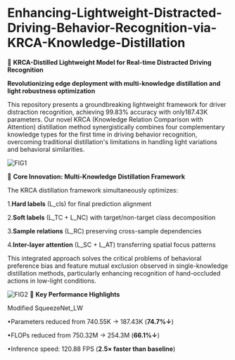 # Enhancing-Lightweight-Distracted-Driving-Behavior-Recognition-via-KRCA-Knowledge-Distillation
🚀 ​​**KRCA-Distilled Lightweight Model for Real-time Distracted Driving Recognition​​**

​​**Revolutionizing edge deployment with multi-knowledge distillation and light robustness optimization​​**

This repository presents a groundbreaking lightweight framework for driver distraction recognition, achieving ​​99.83% accuracy​​ with only ​​187.43K parameters​​. Our novel KRCA (Knowledge Relation Comparison with Attention) distillation method synergistically combines four complementary knowledge types for the first time in driving behavior recognition, overcoming traditional distillation's limitations in handling light variations and behavioral similarities.

![FIG1](https://github.com/user-attachments/assets/7423dfef-c3dc-4f2f-b7e7-65a6da380ef4)

🔬 ​​**Core Innovation: Multi-Knowledge Distillation Framework​​**

The KRCA distillation framework simultaneously optimizes:

1.**​​Hard labels​​** (L_cls) for final prediction alignment

2.​​**Soft labels​​** (L_TC + L_NC) with target/non-target class decomposition

3.**Sample relations​​** (L_RC) preserving cross-sample dependencies

4.​​**Inter-layer attention​​** (L_SC + L_AT) transferring spatial focus patterns

This integrated approach solves the critical problems of ​​behavioral preference bias​​ and ​​feature mutual exclusion​​ observed in single-knowledge distillation methods, particularly enhancing recognition of hand-occluded actions  in low-light conditions.

![FIG2](https://github.com/user-attachments/assets/a57d5f69-e033-46ef-9a46-9fc48697940b)
🌟 ​​**Key Performance Highlights​**

Modified SqueezeNet_LW

•Parameters reduced from 740.55K → 187.43K (**74.7%↓**)

•FLOPs reduced from 750.32M → 254.3M (**66.1%↓**)

•Inference speed: 120.88 FPS (**2.5× faster than baseline**)
